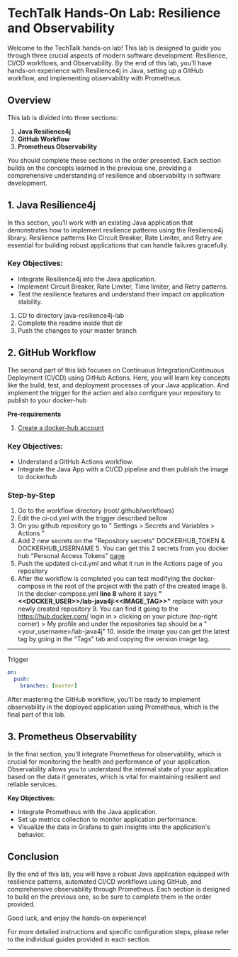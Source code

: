 # TechTalk Hands-On Lab: Resilience and Observability

Welcome to the TechTalk hands-on lab! This lab is designed to guide you through three crucial aspects of modern software development: Resilience, CI/CD workflows, and Observability. By the end of this lab, you’ll have hands-on experience with Resilience4j in Java, setting up a GitHub workflow, and implementing observability with Prometheus.

## Overview

This lab is divided into three sections:

1. **Java Resilience4j**
2. **GitHub Workflow**
3. **Prometheus Observability**

You should complete these sections in the order presented. Each section builds on the concepts learned in the previous one, providing a comprehensive understanding of resilience and observability in software development.

## 1. Java Resilience4j

In this section, you’ll work with an existing Java application that demonstrates how to implement resilience patterns using the Resilience4j library. Resilience patterns like Circuit Breaker, Rate Limiter, and Retry are essential for building robust applications that can handle failures gracefully.

### **Key Objectives:**

- Integrate Resilience4j into the Java application.
- Implement Circuit Breaker, Rate Limiter, Time limiter, and Retry patterns.
- Test the resilience features and understand their impact on application stability.

1. CD to directory java-resilience4j-lab
2. Complete the readme inside that dir
3. Push the changes to your master branch

## 2. GitHub Workflow

The second part of this lab focuses on Continuous Integration/Continuous Deployment (CI/CD) using GitHub Actions.
Here, you will learn key concepts like the build, test, and deployment processes of your Java application.
And implement the trigger for the action and also configure your repository to publish to your docker-hub


**Pre-requirements**
1. [Create a docker-hub account](https://docs.docker.com/accounts/create-account/)

### **Key Objectives:**
- Understand a GitHub Actions workflow.
- Integrate the Java App with a CI/CD pipeline and then publish the image to dockerhub

### Step-by-Step
1. Go to the workflow directory (root/.github/workflows)
2. Edit the ci-cd.yml with the trigger described bellow
3. On you github repository go to " Settings > Secrets and Variables > Actions "
4. Add 2 new secrets on the "Repository secrets" DOCKERHUB_TOKEN & DOCKERHUB_USERNAME
   5. You can get this 2 secrets from you docker hub "Personal Access Tokens" [page](https://app.docker.com/settings/personal-access-tokens)
6. Push the updated ci-cd.yml and what it run in the Actions page of you repository
7. After the workflow is completed you can test modifying the docker-compose in the root of the project with the path of the created image
   8. In the docker-compose.yml **line 8** where it says **"<<DOCKER_USER>>/lab-java4j:<<IMAGE_TAG>>"** replace with your newly created repository
      9. You can find it going to the https://hub.docker.com/ login in > clicking on your picture (top-right corner) > My profile and under the repositories tap should be a "<your_username>/lab-java4j"
      10. inside the imaqe you can get the latest tag by going in the "Tags" tab and copying the version image tag.
---
Trigger
```yaml
on:
  push:
    branches: [master]
```

After mastering the GitHub workflow, you'll be ready to implement observability in the deployed application using Prometheus, which is the final part of this lab.

## 3. Prometheus Observability

In the final section, you'll integrate Prometheus for observability, which is crucial for monitoring the health and performance of your application. Observability allows you to understand the internal state of your application based on the data it generates, which is vital for maintaining resilient and reliable services.

**Key Objectives:**

- Integrate Prometheus with the Java application.
- Set up metrics collection to monitor application performance.
- Visualize the data in Grafana to gain insights into the application's behavior.

## Conclusion

By the end of this lab, you will have a robust Java application equipped with resilience patterns, automated CI/CD workflows using GitHub, and comprehensive observability through Prometheus. Each section is designed to build on the previous one, so be sure to complete them in the order provided.

Good luck, and enjoy the hands-on experience!

For more detailed instructions and specific configuration steps, please refer to the individual guides provided in each section.
****